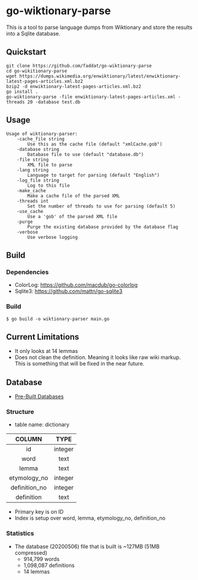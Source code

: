 # go-wiktionary-parse
This is a tool to parse language dumps from Wiktionary and store the results into a Sqlite database.


## Quickstart

```
git clone https://github.com/faddat/go-wiktionary-parse
cd go-wikitionary-parse
wget https://dumps.wikimedia.org/enwiktionary/latest/enwiktionary-latest-pages-articles.xml.bz2
bzip2 -d enwiktionary-latest-pages-articles.xml.bz2
go install .
go-wiktionary-parse -file enwiktionary-latest-pages-articles.xml -threads 20 -database test.db
```



## Usage
```
Usage of wiktionary-parser:
    -cache_file string
        Use this as the cache file (default "xmlCache.gob")
    -database string
        Database file to use (default "database.db")
    -file string
        XML file to parse
    -lang string
        Language to target for parsing (default "English")
    -log_file string
        Log to this file
    -make_cache
        Make a cache file of the parsed XML
    -threads int
        Set the number of threads to use for parsing (default 5)
    -use_cache
        Use a 'gob' of the parsed XML file
    -purge
        Purge the existing database provided by the database flag
    -verbose
        Use verbose logging
```

## Build
### Dependencies
- ColorLog: https://github.com/macdub/go-colorlog
- Sqlite3: https://github.com/mattn/go-sqlite3

### Build
`$ go build -o wiktionary-parser main.go`

## Current Limitations
- It only looks at 14 lemmas
- Does not clean the definition. Meaning it looks like raw wiki markup. This is something that will be fixed in the near future.

## Database
- [Pre-Built Databases](http://www.mcdojoh.com/wiktionary_dbs)

### Structure
- table name: dictionary

| COLUMN         | TYPE    |
|:--------------:|:-------:|
| id             | integer |
| word           | text    |
| lemma          | text    |
| etymology\_no  | integer | 
| definition\_no | integer |
| definition     | text    |

- Primary key is on ID
- Index is setup over word, lemma, etymology\_no, definition\_no

### Statistics
- The database (20200506) file that is built is ~127MB (51MB compressed)
  - 914,799 words
  - 1,098,087 definitions
  - 14 lemmas
